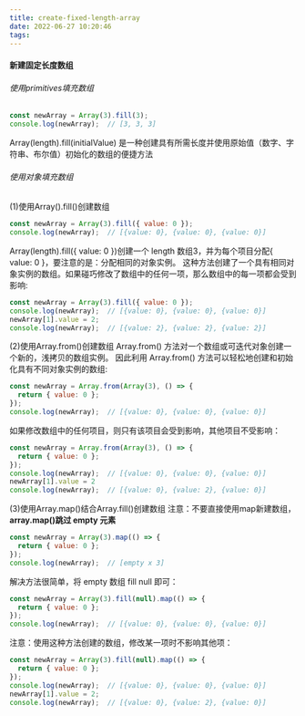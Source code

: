 ```yaml
---
title: create-fixed-length-array
date: 2022-06-27 10:20:46
tags:
---
```


#### 新建固定长度数组

###### 使用primitives填充数组
```javascript
const newArray = Array(3).fill(3);
console.log(newArray);  // [3, 3, 3]
```
Array(length).fill(initialValue) 是一种创建具有所需长度并使用原始值（数字、字符串、布尔值）初始化的数组的便捷方法

###### 使用对象填充数组
(1)使用Array().fill()创建数组
```javascript
const newArray = Array(3).fill({ value: 0 });
console.log(newArray);  // [{value: 0}, {value: 0}, {value: 0}]
```
Array(length).fill({ value: 0 })创建一个 length 数组3，并为每个项目分配{ value: 0 }，要注意的是：分配相同的对象实例。
这种方法创建了一个具有相同对象实例的数组。如果碰巧修改了数组中的任何一项，那么数组中的每一项都会受到影响:
```javascript
const newArray = Array(3).fill({ value: 0 });
console.log(newArray);  // [{value: 0}, {value: 0}, {value: 0}]
newArray[1].value = 2;
console.log(newArray);  // [{value: 2}, {value: 2}, {value: 2}]
```
(2)使用Array.from()创建数组
Array.from() 方法对一个数组或可迭代对象创建一个新的，浅拷贝的数组实例。
因此利用 Array.from() 方法可以轻松地创建和初始化具有不同对象实例的数组:
```javascript
const newArray = Array.from(Array(3), () => {
  return { value: 0 };
});
console.log(newArray);  // [{value: 0}, {value: 0}, {value: 0}]
```
如果修改数组中的任何项目，则只有该项目会受到影响，其他项目不受影响：
```javascript
const newArray = Array.from(Array(3), () => {
  return { value: 0 };
});
console.log(newArray);  // [{value: 0}, {value: 0}, {value: 0}]
newArray[1].value = 2
console.log(newArray);  // [{value: 0}, {value: 2}, {value: 0}]
```
(3)使用Array.map()结合Array.fill()创建数组
注意：不要直接使用map新建数组，**array.map()跳过 empty 元素**
```javascript
const newArray = Array(3).map(() => {
  return { value: 0 };
});
console.log(newArray);  // [empty x 3]
```
解决方法很简单，将 empty 数组 fill null 即可：
```javascript
const newArray = Array(3).fill(null).map(() => {
  return { value: 0 };
});
console.log(newArray);  // [{value: 0}, {value: 0}, {value: 0}]
```
注意：使用这种方法创建的数组，修改某一项时不影响其他项：
```javascript
const newArray = Array(3).fill(null).map(() => {
  return { value: 0 };
});
console.log(newArray);  // [{value: 0}, {value: 0}, {value: 0}]
newArray[1].value = 2;
console.log(newArray);  // [{value: 0}, {value: 2}, {value: 0}]
```
